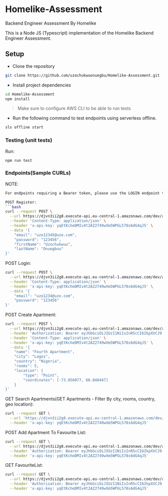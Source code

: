 # Homelike-Assessment

Backend Engineer Assessment By Homelike

This is a Node JS (Typescript) implementation of the Homelike Backend Engineer Assessment.

## Setup

- Clone the repository

```bash
git clone https://github.com/uzochukwuonuegbu/Homelike-Assessment.git
```

- Install project dependencies

```bash
cd Homelike-Assessment
npm install
```

> Make sure to configure AWS CLI to be able to run tests


- Run the following command to test endpoints using serverless offline.

```bash
sls offline start
```

### Testing (unit tests)
 Run:

```shell
npm run test
```

### Endpoints(Sample CURLs)

NOTE:
```bash
For endpoints requiring a Bearer token, please use the LOGIN endpoint to get a fresh token as the tokens in the sample curls might be expired at the time of tests.

POST Register:
```bash
curl --request POST \
  --url https://djvn3ii2g8.execute-api.eu-central-1.amazonaws.com/dev/auth/register \
  --header 'Content-Type: application/json' \
  --header 'x-api-key: yqEtKcheDMIv4t2AZ2749wXm5WPGL578s6dG4qJ5' \
  --data '{
	"email": "uzo12345@uzo.com",
	"password": "123456",
	"firstName": "Uzochukwuu",
	"lastName": "Onuegbuu"
}'
```


POST Login: 
```bash
curl --request POST \
  --url https://djvn3ii2g8.execute-api.eu-central-1.amazonaws.com/dev/auth/login \
  --header 'Content-Type: application/json' \
  --header 'x-api-key: yqEtKcheDMIv4t2AZ2749wXm5WPGL578s6dG4qJ5' \
  --data '{
	"email": "uzo1234@uzo.com",
	"password": "123456"
}'
```


POST Create Apartment:
```bash
curl --request POST \
  --url https://djvn3ii2g8.execute-api.eu-central-1.amazonaws.com/dev/apartments/add \
  --header 'Authorization: Bearer eyJhbGciOiJIUzI1NiIsInR5cCI6IkpXVCJ9.eyJpZCI6ImM3OTM5YjIwLWRhOWMtNDFjOS05MWJkLWRkMjhmZGFmMjM4MCIsImVtYWlsIjoidXpvQHV6by5jb20iLCJpYXQiOjE2MjMzMjk1NTh9.SN-FhgKjbeA2qdqDH0PhgK4E70iwy7w4CdDCsl0q_k0' \
  --header 'Content-Type: application/json' \
  --header 'x-api-key: yqEtKcheDMIv4t2AZ2749wXm5WPGL578s6dG4qJ5' \
  --data '{
	"name": "Fourth Apartment",
	"city": "Lagos",
	"country": "Nigeria",
	"rooms": 5,
	"location": {
		"type": "Point",
		"coordinates": [-73.856077, 68.848447]
	}
}'
```


GET Search Apartments(GET Apartments - Filter By city, rooms, country, geo location):
```bash
curl --request GET \
  --url 'https://djvn3ii2g8.execute-api.eu-central-1.amazonaws.com/dev/apartments/search?long=-73.856077&lat=68.848447&nearestTo=1&rooms=5' \
  --header 'x-api-key: yqEtKcheDMIv4t2AZ2749wXm5WPGL578s6dG4qJ5'
  ```
  
  
  
POST Add Apartment To Favourite List:
```bash
curl --request GET \
  --url https://djvn3ii2g8.execute-api.eu-central-1.amazonaws.com/dev/apartments/60c21766b34e84d24596cb8f/favourites \
  --header 'Authorization: Bearer eyJhbGciOiJIUzI1NiIsInR5cCI6IkpXVCJ9.eyJpZCI6ImM3OTM5YjIwLWRhOWMtNDFjOS05MWJkLWRkMjhmZGFmMjM4MCIsImVtYWlsIjoidXpvQHV6by5jb20iLCJpYXQiOjE2MjMzMjk1NTh9.SN-FhgKjbeA2qdqDH0PhgK4E70iwy7w4CdDCsl0q_k0' \
  --header 'x-api-key: yqEtKcheDMIv4t2AZ2749wXm5WPGL578s6dG4qJ5'
```


GET FavouriteList:
```bash
curl --request GET \
  --url https://djvn3ii2g8.execute-api.eu-central-1.amazonaws.com/dev/apartments/favourites \
  --header 'Authorization: Bearer eyJhbGciOiJIUzI1NiIsInR5cCI6IkpXVCJ9.eyJpZCI6ImM3OTM5YjIwLWRhOWMtNDFjOS05MWJkLWRkMjhmZGFmMjM4MCIsImVtYWlsIjoidXpvQHV6by5jb20iLCJpYXQiOjE2MjMzMjk1NTh9.SN-FhgKjbeA2qdqDH0PhgK4E70iwy7w4CdDCsl0q_k0' \
  --header 'x-api-key: yqEtKcheDMIv4t2AZ2749wXm5WPGL578s6dG4qJ5'
  ```

